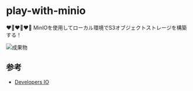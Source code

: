 # play-with-minio

❤️‍🔥❤️‍🔥❤️‍🔥 MinIOを使用してローカル環境でS3オブジェクトストレージを構築する！  

![成果物](./docs/img/fruit.webp)  

## 参考

- [Developers IO](https://dev.classmethod.jp/articles/minio-docker-compose/)
